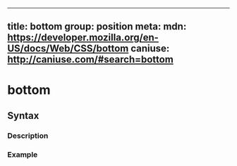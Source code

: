 
  ---
  title: bottom
  group: position
  meta:
    mdn: https://developer.mozilla.org/en-US/docs/Web/CSS/bottom
    caniuse: http://caniuse.com/#search=bottom
  ---

  # bottom
  <!--- Introduction for bottom, keep it brief and set the overall context -->

  ## Syntax
  <!--- Introduce the various syntax for bottom -->

  ### Description
  <!--- For each major section of syntax, provide a description explaining its usage further -->

  ### Example
  <!--- Provide code examples for the syntax block you're currently describing -->